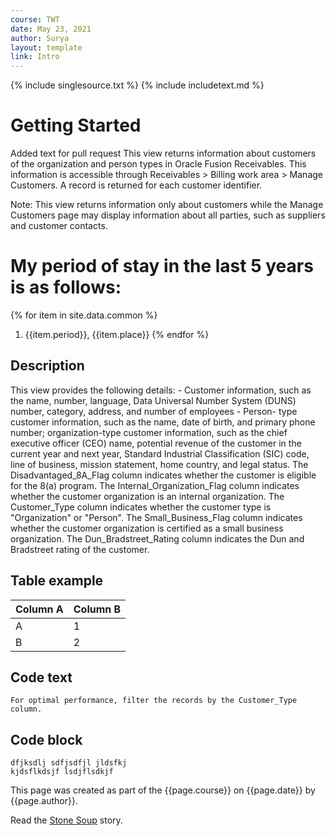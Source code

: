 ```yaml
---
course: TWT
date: May 23, 2021
author: Surya
layout: template
link: Intro
---
```


{% include singlesource.txt %}
{% include includetext.md %}
<h1>Getting Started</h1>


<p> Added text for pull request This view returns information about customers of the organization and person types in Oracle Fusion Receivables. This information is accessible through Receivables > Billing work area > Manage Customers. A record is returned for each customer identifier.</p>

<p class="note">Note: This view returns information only about customers while the Manage Customers page may display information about all parties, such as suppliers and customer contacts.</p>

<h1>My period of stay in the last 5 years is as follows:</h1>

{% for item in site.data.common %}
1. {{item.period}}, {{item.place}}
{% endfor %}



<h2>Description</h2>

<p>This view provides the following details:
- Customer information, such as the name, number, language, Data Universal Number System (DUNS) number, category, address, and number of employees
- Person- type customer information, such as the name, date of birth, and primary phone number; organization-type customer information, such as the chief executive officer (CEO) name, potential revenue of the customer in the current year and next year, Standard Industrial Classification (SIC) code, line of business, mission statement, home country, and legal status. The Disadvantaged_8A_Flag column indicates whether the customer is eligible for the 8(a) program. The Internal_Organization_Flag column indicates whether the customer organization is an internal organization. The Customer_Type column indicates whether the customer type is "Organization" or "Person". The Small_Business_Flag column indicates whether the customer organization is certified as a small business organization. The Dun_Bradstreet_Rating column indicates the Dun and Bradstreet rating of the customer.</p>

<h2>Table example</h2>

|Column A|Column B|
|---|---|
|A|1|
|B|2|

<h2>Code text</h2>

`For optimal performance, filter the records by the Customer_Type column.`

<h2>Code block</h2>

```
dfjksdlj sdfjsdfjl jldsfkj
kjdsflkdsjf lsdjflsdkjf

```

This page was created as part of the {{page.course}} on {{page.date}} by {{page.author}}.

Read the [Stone Soup]({{page.link}}) story.
